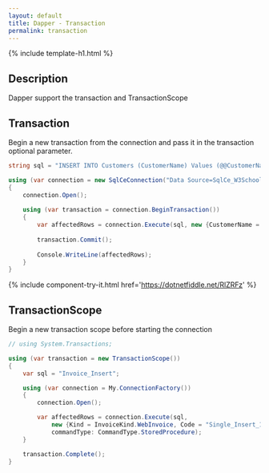 ```yaml
---
layout: default
title: Dapper - Transaction
permalink: transaction
---
```


{% include template-h1.html %}

## Description
Dapper support the transaction and TransactionScope

## Transaction

Begin a new transaction from the connection and pass it in the transaction optional parameter.

```csharp
string sql = "INSERT INTO Customers (CustomerName) Values (@@CustomerName);";

using (var connection = new SqlCeConnection("Data Source=SqlCe_W3Schools.sdf"))
{
	connection.Open();
	
	using (var transaction = connection.BeginTransaction())
	{
		var affectedRows = connection.Execute(sql, new {CustomerName = "Mark"}, transaction: transaction);
		
		transaction.Commit();
		
		Console.WriteLine(affectedRows);
	}
}
```
{% include component-try-it.html href='https://dotnetfiddle.net/RlZRFz' %}

## TransactionScope

Begin a new transaction scope before starting the connection

```csharp
// using System.Transactions;

using (var transaction = new TransactionScope())
{
	var sql = "Invoice_Insert";

	using (var connection = My.ConnectionFactory())
	{
		connection.Open();

		var affectedRows = connection.Execute(sql,
			new {Kind = InvoiceKind.WebInvoice, Code = "Single_Insert_1"},
			commandType: CommandType.StoredProcedure);
	}

	transaction.Complete();
}
```
